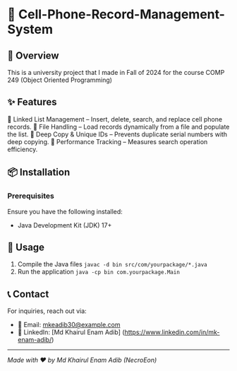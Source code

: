 
# 🚀 Cell-Phone-Record-Management-System


## 🌟 Overview

This is a university project that I made in Fall of 2024 for the course COMP 249 (Object Oriented Programming)

## ✨ Features

🔹 Linked List Management – Insert, delete, search, and replace cell phone records.
🔹 File Handling – Load records dynamically from a file and populate the list.
🔹 Deep Copy & Unique IDs – Prevents duplicate serial numbers with deep copying.
🔹 Performance Tracking – Measures search operation efficiency.

## 📦 Installation

### Prerequisites
Ensure you have the following installed:
- Java Development Kit (JDK) 17+


## 🚀 Usage
1. Compile the Java files
```javac -d bin src/com/yourpackage/*.java```
2. Run the application
```java -cp bin com.yourpackage.Main```


## 📞 Contact
For inquiries, reach out via:
- 📧 Email: mkeadib30@example.com
- 💼 LinkedIn: [Md Khairul Enam Adib] (https://www.linkedin.com/in/mk-enam-adib/)

---

*Made with ❤️ by Md Khairul Enam Adib (NecroEon)*
